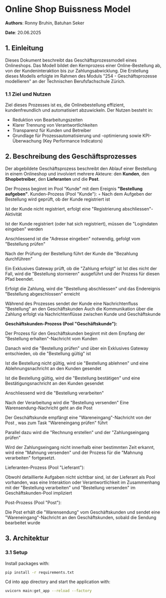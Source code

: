 # Online Shop Buissness Model

**Authors**: Ronny Bruhin, Batuhan Seker

**Date**: 20.06.2025

## 1.  Einleitung

Dieses Dokument beschreibt das Geschäftsprozessmodell eines Onlineshops. Das Modell bildet den Kernprozess einer Online-Bestellung ab, von der Kundeninteraktion bis zur Zahlungsabwicklung. Die Erstellung dieses Modells erfolgte im Rahmen des Moduls "254 - Geschäftsprozesse modellieren" an der Technischen Berufsfachschule Zürich.

### 1.1 Ziel und Nutzen

Ziel dieses Prozesses ist es, die Onlinebestellung effizient, kundenfreundlich und automatisiert abzuwickeln. Der Nutzen besteht in:

- Reduktion von Bearbeitungszeiten
- Klarer Trennung von Verantwortlichkeiten
- Transparenz für Kunden und Betreiber
- Grundlage für Prozessautomatisierung und -optimierung sowie KPI-Überwachung (Key Performance Indicators)

## 2.  Beschreibung des Geschäftsprozesses

Der abgebildete Geschäftsprozess beschreibt den Ablauf einer Bestellung in einem Onlineshop und involviert mehrere Akteure: den **Kunden**, den **Shopbetreiber**, den **Lieferanten** und die **Post**.

Der Prozess beginnt im Pool "Kunde" mit dem Ereignis **"Bestellung aufgeben"**.
    Kunden-Prozess (Pool "Kunde"):
◦
Nach dem Aufgeben der Bestellung wird geprüft, ob der Kunde registriert ist

Ist der Kunde nicht registriert, erfolgt eine "Registrierung abschliessen"-Aktivität

Ist der Kunde registriert (oder hat sich registriert), müssen die "Logindaten eingeben" werden

Anschliessend ist die "Adresse eingeben" notwendig, gefolgt vom "Bestellung prüfen"

Nach der Prüfung der Bestellung führt der Kunde die "Bezahlung durchführen"

Ein Exklusives Gateway prüft, ob die "Zahlung erfolgt" ist
Ist dies nicht der Fall, wird die "Bestellung stornieren"
ausgeführt und der Prozess für diesen Pfad beendet.

Erfolgt die Zahlung, wird die "Bestellung abschliessen"
und das Endereignis "Bestellung abgeschlossen" erreicht

Während des Prozesses sendet der Kunde eine Nachrichtenfluss "Bestellung" an den Geschäftskunden
Auch die Kommunikation über die Zahlung erfolgt via Nachrichtenflüsse zwischen Kunde und Geschäftskunde

**Geschäftskunden-Prozess (Pool "Geschäftskunde"):**

Der Prozess für den Geschäftskunden beginnt mit dem Empfang der "Bestellung erhalten"-Nachricht vom Kunden

Danach wird die "Bestellung prüfen"
 und über ein Exklusives Gateway entschieden, ob die "Bestellung gültig" ist

Ist die Bestellung nicht gültig, wird sie "Bestellung ablehnen"
 und eine Ablehnungsnachricht an den Kunden gesendet

Ist die Bestellung gültig, wird die "Bestellung bestätigen"
 und eine Bestätigungsnachricht an den Kunden gesendet

Anschliessend wird die "Bestellung verarbeiten"

Nach der Verarbeitung wird die "Bestellung versenden"
 Eine Warensendung-Nachricht geht an die Post

Der Geschäftskunde empfängt eine "Wareneingang"-Nachricht von der Post
, was zum Task "Wareneingang prüfen" führt

Parallel dazu wird die "Rechnung erstellen"
 und der "Zahlungseingang prüfen"

Wird der Zahlungseingang nicht innerhalb einer bestimmten Zeit erkannt, wird eine "Mahnung versenden"
 und der Prozess für die "Mahnung verarbeiten"
 fortgesetzt.

Lieferanten-Prozess (Pool "Lieferant"):

Obwohl detaillierte Aufgaben nicht sichtbar sind, ist der Lieferant als Pool vorhanden, was eine Interaktion oder Verantwortlichkeit im Zusammenhang mit der "Bestellung verarbeiten" und "Bestellung versenden" im Geschäftskunden-Pool impliziert

Post-Prozess (Pool "Post"):

Die Post erhält die "Warensendung" vom Geschäftskunden und sendet eine "Wareneingang"-Nachricht an den Geschäftskunden, sobald die Sendung bearbeitet wurde

## 3. Architektur

### 3.1 Setup

Install packages with:

```bash
pip install -r requirements.txt
```

Cd into app directory and start the application with:

```bash
uvicorn main:get_app --reload --factory

```
